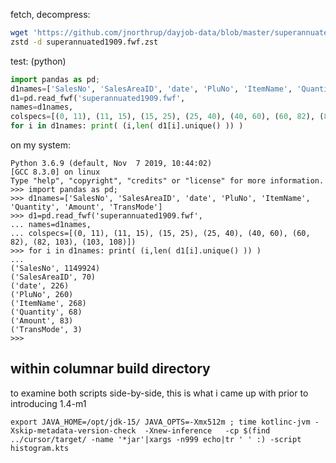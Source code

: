 fetch, decompress:

```bash
wget 'https://github.com/jnorthrup/dayjob-data/blob/master/superannuated1909.fwf.zst?raw=true'
zstd -d superannuated1909.fwf.zst
```


test: (python)

```python
import pandas as pd;
d1names=['SalesNo', 'SalesAreaID', 'date', 'PluNo', 'ItemName', 'Quantity', 'Amount', 'TransMode']
d1=pd.read_fwf('superannuated1909.fwf', 
names=d1names, 
colspecs=[(0, 11), (11, 15), (15, 25), (25, 40), (40, 60), (60, 82), (82, 103), (103, 108)])
for i in d1names: print( (i,len( d1[i].unique() )) )
```


on my system:
```
Python 3.6.9 (default, Nov  7 2019, 10:44:02) 
[GCC 8.3.0] on linux
Type "help", "copyright", "credits" or "license" for more information.
>>> import pandas as pd;
>>> d1names=['SalesNo', 'SalesAreaID', 'date', 'PluNo', 'ItemName', 'Quantity', 'Amount', 'TransMode']
>>> d1=pd.read_fwf('superannuated1909.fwf', 
... names=d1names, 
... colspecs=[(0, 11), (11, 15), (15, 25), (25, 40), (40, 60), (60, 82), (82, 103), (103, 108)])
>>> for i in d1names: print( (i,len( d1[i].unique() )) )
... 
('SalesNo', 1149924)
('SalesAreaID', 70)
('date', 226)
('PluNo', 260)
('ItemName', 268)
('Quantity', 68)
('Amount', 83)
('TransMode', 3)
>>> 
```


## within columnar build directory

to examine both scripts side-by-side, this is what i came up with prior to introducing 1.4-m1

```
export JAVA_HOME=/opt/jdk-15/ JAVA_OPTS=-Xmx512m ; time kotlinc-jvm -Xskip-metadata-version-check  -Xnew-inference   -cp $(find  ../cursor/target/ -name '*jar'|xargs -n999 echo|tr ' ' :) -script histogram.kts
```
